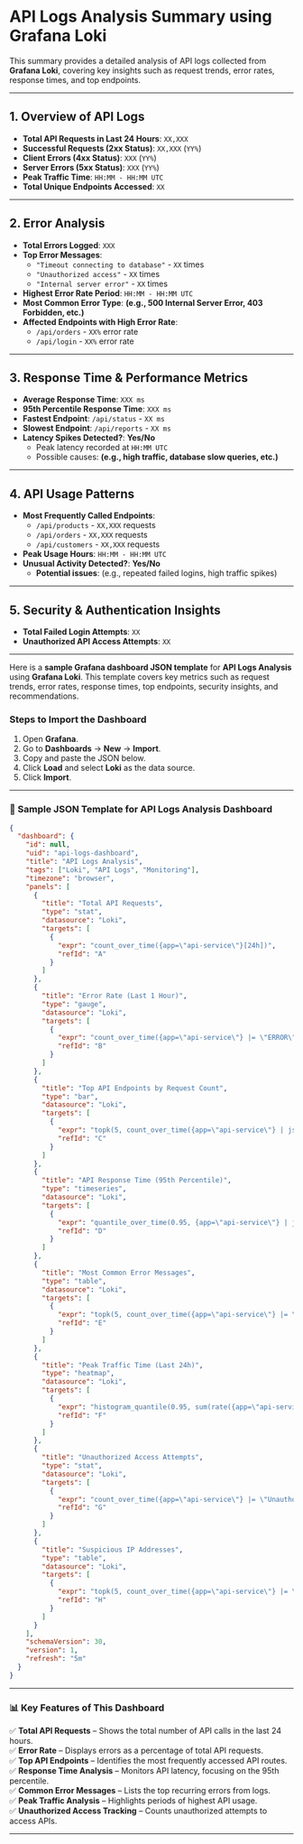 # **API Logs Analysis Summary using Grafana Loki**  

This summary provides a detailed analysis of API logs collected from **Grafana Loki**, covering key insights such as request trends, error rates, response times, and top endpoints.  

---

## **1. Overview of API Logs**
- **Total API Requests in Last 24 Hours**: `XX,XXX`
- **Successful Requests (2xx Status)**: `XX,XXX` (`YY%`)
- **Client Errors (4xx Status)**: `XXX` (`YY%`)
- **Server Errors (5xx Status)**: `XXX` (`YY%`)
- **Peak Traffic Time**: `HH:MM - HH:MM UTC`
- **Total Unique Endpoints Accessed**: `XX`

---

## **2. Error Analysis**
- **Total Errors Logged**: `XXX`
- **Top Error Messages**:
  - `"Timeout connecting to database"` - `XX` times
  - `"Unauthorized access"` - `XX` times
  - `"Internal server error"` - `XX` times
- **Highest Error Rate Period**: `HH:MM - HH:MM UTC`
- **Most Common Error Type**: **(e.g., 500 Internal Server Error, 403 Forbidden, etc.)**
- **Affected Endpoints with High Error Rate**:
  - `/api/orders` - `XX%` error rate
  - `/api/login` - `XX%` error rate

---

## **3. Response Time & Performance Metrics**
- **Average Response Time**: `XXX ms`
- **95th Percentile Response Time**: `XXX ms`
- **Fastest Endpoint**: `/api/status` - `XX ms`
- **Slowest Endpoint**: `/api/reports` - `XX ms`
- **Latency Spikes Detected?**: **Yes/No**  
  - Peak latency recorded at `HH:MM UTC`  
  - Possible causes: **(e.g., high traffic, database slow queries, etc.)**  

---

## **4. API Usage Patterns**
- **Most Frequently Called Endpoints**:
  - `/api/products` - `XX,XXX` requests
  - `/api/orders` - `XX,XXX` requests
  - `/api/customers` - `XX,XXX` requests
- **Peak Usage Hours**: `HH:MM - HH:MM UTC`
- **Unusual Activity Detected?**: **Yes/No**  
  - **Potential issues**: (e.g., repeated failed logins, high traffic spikes)

---

## **5. Security & Authentication Insights**
- **Total Failed Login Attempts**: `XX`
- **Unauthorized API Access Attempts**: `XX`

---

Here is a **sample Grafana dashboard JSON template** for **API Logs Analysis** using **Grafana Loki**. This template covers key metrics such as request trends, error rates, response times, top endpoints, security insights, and recommendations.

### **Steps to Import the Dashboard**  
1. Open **Grafana**.
2. Go to **Dashboards** → **New** → **Import**.
3. Copy and paste the JSON below.
4. Click **Load** and select **Loki** as the data source.
5. Click **Import**.

---

### **📜 Sample JSON Template for API Logs Analysis Dashboard**
```json
{
  "dashboard": {
    "id": null,
    "uid": "api-logs-dashboard",
    "title": "API Logs Analysis",
    "tags": ["Loki", "API Logs", "Monitoring"],
    "timezone": "browser",
    "panels": [
      {
        "title": "Total API Requests",
        "type": "stat",
        "datasource": "Loki",
        "targets": [
          {
            "expr": "count_over_time({app=\"api-service\"}[24h])",
            "refId": "A"
          }
        ]
      },
      {
        "title": "Error Rate (Last 1 Hour)",
        "type": "gauge",
        "datasource": "Loki",
        "targets": [
          {
            "expr": "count_over_time({app=\"api-service\"} |= \"ERROR\" [1h]) / count_over_time({app=\"api-service\"}[1h])",
            "refId": "B"
          }
        ]
      },
      {
        "title": "Top API Endpoints by Request Count",
        "type": "bar",
        "datasource": "Loki",
        "targets": [
          {
            "expr": "topk(5, count_over_time({app=\"api-service\"} | json | line_format \"{{.endpoint}}\" [1h]))",
            "refId": "C"
          }
        ]
      },
      {
        "title": "API Response Time (95th Percentile)",
        "type": "timeseries",
        "datasource": "Loki",
        "targets": [
          {
            "expr": "quantile_over_time(0.95, {app=\"api-service\"} | json | line_format \"{{.response_time}}\" [1h])",
            "refId": "D"
          }
        ]
      },
      {
        "title": "Most Common Error Messages",
        "type": "table",
        "datasource": "Loki",
        "targets": [
          {
            "expr": "topk(5, count_over_time({app=\"api-service\"} |= \"ERROR\" | json | line_format \"{{.message}}\" [1h]))",
            "refId": "E"
          }
        ]
      },
      {
        "title": "Peak Traffic Time (Last 24h)",
        "type": "heatmap",
        "datasource": "Loki",
        "targets": [
          {
            "expr": "histogram_quantile(0.95, sum(rate({app=\"api-service\"}[24h])) by (time))",
            "refId": "F"
          }
        ]
      },
      {
        "title": "Unauthorized Access Attempts",
        "type": "stat",
        "datasource": "Loki",
        "targets": [
          {
            "expr": "count_over_time({app=\"api-service\"} |= \"Unauthorized\" [1h])",
            "refId": "G"
          }
        ]
      },
      {
        "title": "Suspicious IP Addresses",
        "type": "table",
        "datasource": "Loki",
        "targets": [
          {
            "expr": "topk(5, count_over_time({app=\"api-service\"} |= \"Failed login\" | json | line_format \"{{.ip}}\" [1h]))",
            "refId": "H"
          }
        ]
      }
    ],
    "schemaVersion": 30,
    "version": 1,
    "refresh": "5m"
  }
}
```

---

### **📊 Key Features of This Dashboard**
✅ **Total API Requests** – Shows the total number of API calls in the last 24 hours.  
✅ **Error Rate** – Displays errors as a percentage of total API requests.  
✅ **Top API Endpoints** – Identifies the most frequently accessed API routes.  
✅ **Response Time Analysis** – Monitors API latency, focusing on the 95th percentile.  
✅ **Common Error Messages** – Lists the top recurring errors from logs.  
✅ **Peak Traffic Analysis** – Highlights periods of highest API usage.  
✅ **Unauthorized Access Tracking** – Counts unauthorized attempts to access APIs.  

---
